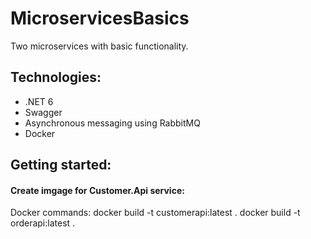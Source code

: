 # MicroservicesBasics
Two microservices with basic functionality.

## Technologies:

- .NET 6
- Swagger
- Asynchronous messaging using RabbitMQ
- Docker

## Getting started:
#### Create imgage for Customer.Api service:

Docker commands:
docker build -t customerapi:latest .
docker build -t orderapi:latest .
